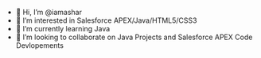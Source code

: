 - 👋 Hi, I’m @iamashar
- 👀 I’m interested in Salesforce APEX/Java/HTML5/CSS3
- 🌱 I’m currently learning Java
- 💞️ I’m looking to collaborate on Java Projects and Salesforce APEX Code Devlopements


<!---
iamashar/iamashar is a ✨ special ✨ repository because its `README.md` (this file) appears on your GitHub profile.
You can click the Preview link to take a look at your changes.
--->

